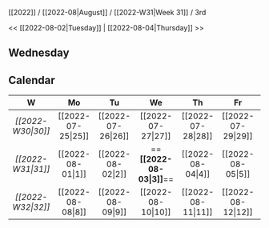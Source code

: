 [[2022]] / [[2022-08|August]] / [[2022-W31|Week 31]] / 3rd

<<  [[2022-08-02|Tuesday]]  | [[2022-08-04|Thursday]]  >>︎

## Wednesday

## Calendar
| W  | Mo | Tu | We | Th | Fr | Sa | Su |
|:--:|:--:|:--:|:--:|:--:|:--:|:--:|:--:|
| *[[2022-W30\|30]]* | [[2022-07-25\|25]] | [[2022-07-26\|26]] | [[2022-07-27\|27]] | [[2022-07-28\|28]] | [[2022-07-29\|29]] | [[2022-07-30\|30]] | [[2022-07-31\|31]] |
| *[[2022-W31\|31]]* | [[2022-08-01\|1]]  | [[2022-08-02\|2]]  | ==**[[2022-08-03\|3]]**==  | [[2022-08-04\|4]]  | [[2022-08-05\|5]]  | [[2022-08-06\|6]]  | [[2022-08-07\|7]]  |
| *[[2022-W32\|32]]* | [[2022-08-08\|8]]  | [[2022-08-09\|9]]  | [[2022-08-10\|10]] | [[2022-08-11\|11]] | [[2022-08-12\|12]] | [[2022-08-13\|13]] | [[2022-08-14\|14]] |
